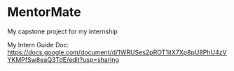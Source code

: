 # MentorMate

My capstone project for my internship

My Intern Guide Doc: https://docs.google.com/document/d/1WRUSes2pROT1itX7Xp8pU8PhU4zVYKMPfSw8eaQ3TdE/edit?usp=sharing
